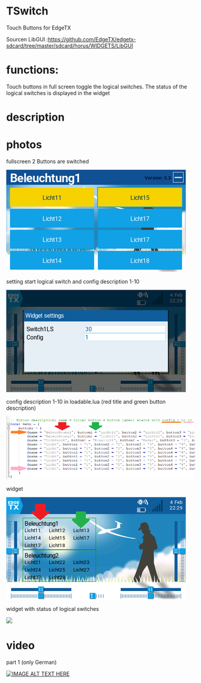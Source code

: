 # TSwitch
Touch Buttons for EdgeTX

Sourcen LibGUI :https://github.com/EdgeTX/edgetx-sdcard/tree/master/sdcard/horus/WIDGETS/LibGUI

# functions:
Touch buttons in full screen toggle the logical switches.
The status of the logical switches is displayed in the widget

# description

# photos
fullscreen 2 Buttons are switched

![](https://github.com/Ziege-One/TSwitch/blob/main/docs/fullscreen.png?raw=true)

setting start logical switch and config description 1-10

![](https://github.com/Ziege-One/TSwitch/blob/main/docs/widget_settings.png?raw=true)

config description 1-10 in loadable.lua (red title and green button description) 

![](https://github.com/Ziege-One/TSwitch/blob/main/docs/config.png?raw=true)

widget

![](https://github.com/Ziege-One/TSwitch/blob/main/docs/widget.png?raw=true)

widget with status of logical switches

![](https://github.com/Ziege-One/TSwitch/blob/main/docs/widget_status?raw=true)

# video
part 1 (only German)

[![IMAGE ALT TEXT HERE](https://img.youtube.com/vi/PFdHdTHB5m0/0.jpg)](https://www.youtube.com/watch?v=PFdHdTHB5m0)
